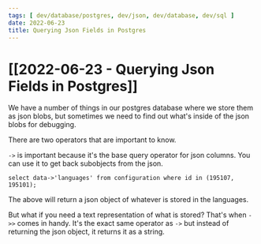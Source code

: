 ```yaml
---
tags: [ dev/database/postgres, dev/json, dev/database, dev/sql ]
date: 2022-06-23
title: Querying Json Fields in Postgres
---
```


# [[2022-06-23 - Querying Json Fields in Postgres]]

We have a number of things in our postgres database where we store them as json blobs, but sometimes we need to find out what's inside of the json blobs for debugging.

There are two operators that are important to know.

`->` is important because it's the base query operator for json columns. You can use it to get back subobjects from the json.

```
select data->'languages' from configuration where id in (195107, 195101);
```

The above will return a json object of whatever is stored in the languages.

But what if you need a text representation of what is stored? That's when `->>` comes in handy. It's the exact same operator as `->` but instead of returning the json object, it returns it as a string.